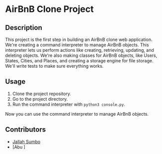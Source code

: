 # AirBnB Clone Project

## Description

This project is the first step in building an AirBnB clone web application. We're creating a command interpreter to manage AirBnB objects. This interpreter lets us perform actions like creating, retrieving, updating, and deleting objects. We're also making classes for AirBnB objects, like Users, States, Cities, and Places, and creating a storage engine for file storage. We'll write tests to make sure everything works.

## Usage

1. Clone the project repository.
2. Go to the project directory.
3. Run the command interpreter with `python3 console.py`.

Now you can use the command interpreter to manage AirBnB objects.

## Contributors

- [Jallah Sumbo ](https://github.com/jsumbo) 
- [Abu ] 

